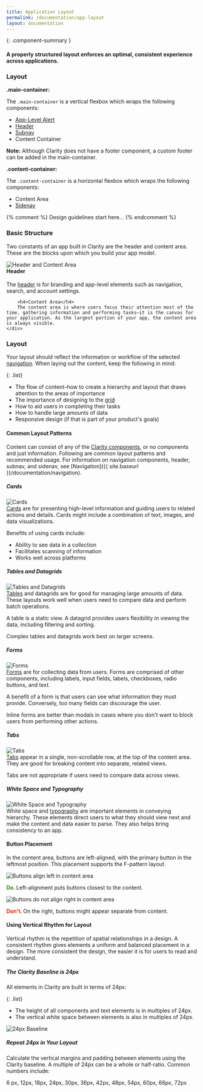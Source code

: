```yaml
---
title: Application Layout
permalink: /documentation/app-layout
layout: documentation
---
```


{: .component-summary }
#### A properly structured layout enforces an optimal, consistent experience across applications.

### Layout

**.main-container:**
<div>
    The <code class="clr-code">.main-container</code> is a vertical flexbox which wraps the following components:
    <ul class="list">
        <li><a href="{{ site.baseurl }}/documentation/alerts">App-Level Alert</a></li>
        <li><a href="{{ site.baseurl }}/documentation/header">Header</a></li>
        <li><a href="{{ site.baseurl }}/documentation/header">Subnav</a></li>
        <li>Content Container</li>
    </ul>
</div>

**Note:** Although Clarity does not have a footer component, a custom footer can be added in the main-container.

**.content-container:**
<div>
    The <code class="clr-code">.content-container</code> is a horizontal flexbox which wraps the following components:
    <ul class="list">
        <li>Content Area</li>
        <li><a href="{{ site.baseurl }}/documentation/sidenav">Sidenav</a></li>
    </ul>
</div>

<clr-layout-all-demo></clr-layout-all-demo>

{% comment %}
    Design guidelines start here...
{% endcomment %}

### Basic Structure

Two constants of an app built in Clarity are the header and content area. These are the blocks upon which you build your app model.

<div class="row cozy-sm">
    <div class="col-xs-12 col-md-5">
        <img src="{{ site.baseurl }}/images/documentation/app-layout/header_contentarea.png?{{ site.time | date: '%s%N' }}" alt="Header and Content Area"/>
    </div>
    <div class="col-xs-12 col-md-7">
        <h4 style="margin-top:0">Header</h4>
        The <a href="{{ site.baseurl }}/documentation/header">header</a> is for branding and app-level elements such as navigation, search, and account settings.

        <h4>Content Area</h4>
        The content area is where users focus their attention most of the time, gathering information and performing tasks–it is the canvas for your application. As the largest portion of your app, the content area is always visible.
    </div>
</div>




### Layout
Your layout should reflect the information or workflow of the selected <a href="{{ site.baseurl }}/documentation/navigation">navigation</a>. When laying out the content, keep the following in mind:

{: .list}
- The flow of content–how to create a hierarchy and layout that draws attention to the areas of importance
- The importance of designing to the <a href="{{ site.baseurl }}/documentation/grid">grid</a>
- How to aid users in completing their tasks
- How to handle large amounts of data
- Responsive design (if that is part of your product's goals)

#### Common Layout Patterns

Content can consist of any of the <a href="{{ site.baseurl }}/documentation/">Clarity components</a>, or no components and just information.  Following are common layout patterns and recommended usage.
For information on navigation components, header, subnav, and sidenav, see [Navigation]({{ site.baseurl }}/documentation/navigation).

##### Cards

<div class="row cozy-sm">
    <div class="col-xs-12 col-md-5">
        <img src="{{ site.baseurl }}/images/documentation/app-layout/cards.png?{{ site.time | date: '%s%N' }}" alt="Cards"/>
    </div>
    <div class="col-xs-12 col-md-7">
        <div>
            <a href="{{ site.baseurl }}/documentation/cards">Cards</a> are for presenting high-level information and guiding users to related actions and details. Cards might include a combination of text, images, and data visualizations.
        </div>
        <p>
            Benefits of using cards include:
        </p>
        <ul class="list">
            <li>Ability to see data in a collection</li>
            <li>Facilitates scanning of information</li>
            <li>Works well across platforms</li>
        </ul>
    </div>
</div>

##### Tables and Datagrids

<div class="row cozy-sm">
    <div class="col-xs-12 col-md-5">
        <img src="{{ site.baseurl }}/images/documentation/app-layout/tables.png?{{ site.time | date: '%s%N' }}" alt="Tables and Datagrids"/>
    </div>
    <div class="col-xs-12 col-md-7">
        <div>
            <a href="{{ site.baseurl }}/documentation/tables">Tables</a> and datagrids are for good for managing large amounts of data.  These layouts work well when users need to compare data and perform batch operations.
        </div>
        <p>
            A table is a static view.  A datagrid provides users flexibility in viewing the data, including filtering and sorting.
        </p>
        <p>
            Complex tables and datagrids work best on larger screens.
        </p>
    </div>
</div>

##### Forms

<div class="row cozy-sm">
    <div class="col-xs-12 col-md-5">
        <img src="{{ site.baseurl }}/images/documentation/app-layout/forms.png?{{ site.time | date: '%s%N' }}" alt="Forms"/>
    </div>
    <div class="col-xs-12 col-md-7">
        <div>
            <a href="{{ site.baseurl }}/documentation/forms">Forms</a> are for collecting data from users.  Forms are comprised of other components, including labels, input fields, labels, checkboxes, radio buttons, and text.
        </div>
        <p>
            A benefit of a form is that users can see what information they must provide. Conversely, too many fields can discourage the user.
        </p>
        <p>Inline forms are better than modals in cases where you don't want to block users from performing other actions.</p>
    </div>
</div>

##### Tabs

<div class="row cozy-sm">
    <div class="col-xs-12 col-md-5">
        <img src="{{ site.baseurl }}/images/documentation/app-layout/tabs.png?{{ site.time | date: '%s%N' }}" alt="Tabs"/>
    </div>
    <div class="col-xs-12 col-md-7">
        <div>
            <a href="{{ site.baseurl }}/documentation/tabs">Tabs</a> appear in a single, non-scrollable row, at the top of the content area.  They are good for breaking content into separate, related views.         
        </div>
        <p>
            Tabs are not appropriate if users need to compare data across views.
        </p>
    </div>
</div>

##### White Space and Typography

<div class="row cozy-sm">
    <div class="col-xs-12 col-md-5">
        <img src="{{ site.baseurl }}/images/documentation/app-layout/typography.png?{{ site.time | date: '%s%N' }}" alt="White Space and Typography"/>
    </div>
    <div class="col-xs-12 col-md-7">
        <div>
            White space and <a href="{{ site.baseurl }}/documentation/typography">typography</a> are important elements in conveying hierarchy.  These elements direct users to what they should view next and make the content and data easier to parse. They also helps bring consistency to an app.
        </div>
    </div>
</div>

#### Button Placement

In the content area, buttons are left-aligned, with the primary button in the leftmost position.  This placement supports the F-pattern layout.

<div class="row cozy-sm">
    <div class="col-xs-12 col-md-5">
         <img src="{{ site.baseurl }}{{ site.data.global.images_path }}documentation/app-layout/do_button_alignment.png?{{ site.time | date: '%s%N' }}" alt="Buttons align left in content area">
        <p><b><font color="#318700">Do.</font> </b> Left-alignment puts buttons closest to the content.
        </p>
    </div>
    <div class="col-xs-12 col-md-7">
        <div>
           <img src="{{ site.baseurl }}{{ site.data.global.images_path }}documentation/app-layout/dont_button_alignment.png?{{ site.time | date: '%s%N' }}" alt="Buttons do not align right in content area">
        <p><b><font color="#E62700">Don't.</font> </b>On the right, buttons might appear separate from content.</p>
        </div>
    </div>
</div>


#### Using Vertical Rhythm for Layout

Vertical rhythm is the repetition of spatial relationships in a design.  A consistent rhythm gives elements a uniform and balanced placement in a design.  The more consistent the design, the easier it is for users to read and understand.

##### The Clarity Baseline is 24px

All elements in Clarity are built in terms of 24px:

{: .list}
- The height of all components and text elements is in multiples of 24px.
- The vertical white space between elements is also in multiples of 24px.


<img src="{{ site.baseurl }}{{ site.data.global.images_path }}documentation/app-layout/24_baseline.png?{{ site.time | date: '%s%N' }}" alt="24px Baseline">

##### Repeat 24px in Your Layout

Calculate the vertical margins and padding between elements using the Clarity baseline.  A multiple of 24px can be a whole or half-ratio. Common numbers include:

6 px, 12px, 18px, 24px, 30px, 36px, 42px, 48px, 54px, 60px, 66px, 72px  
